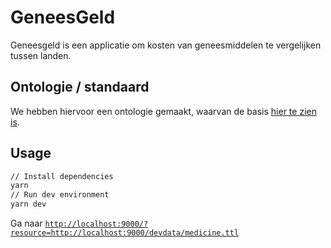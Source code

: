 # GeneesGeld

Geneesgeld is een applicatie om kosten van geneesmiddelen te vergelijken tussen landen.

## Ontologie / standaard

We hebben hiervoor een ontologie gemaakt, waarvan de basis [hier te zien is](/Ontology.md).

## Usage

```sh
// Install dependencies
yarn
// Run dev environment
yarn dev
```

Ga naar [`http://localhost:9000/?resource=http://localhost:9000/devdata/medicine.ttl`](http://localhost:9000/?resource=http://localhost:9000/devdata/medicine.ttl)
